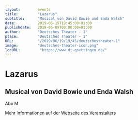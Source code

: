 ```yaml
---
layout:        events
title:         "Lazarus"
subtitle:      "Musical von David Bowie und Enda Walsh"
date:          2019-06-19T19:45:00+01:00
publishdate:   2019-06-09T00:00:00+01:00
author:        "Deutsches Theater - 1"
place:         "Deutsches Theater - 1"
URL:           "/2019/06/19/19/45/deutschestheater-1"
image:         "deutsches-theater-icon.png"
locURL:         "https://www.dt-goettingen.de/"
---
```


Lazarus
===========

Musical von David Bowie und Enda Walsh
-----------

 Abo M

Mehr Informationen auf der [Webseite des Veranstalters](https://www.dt-goettingen.de/stueck/lazarus/)
